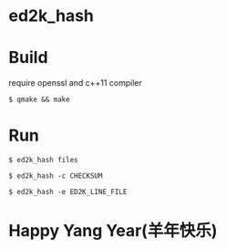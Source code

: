# ed2k_hash

Build
======
require openssl and c++11 compiler

`$ qmake && make`

Run
=====
`$ ed2k_hash files`

`$ ed2k_hash -c CHECKSUM`

`$ ed2k_hash -e ED2K_LINE_FILE`

Happy Yang Year(羊年快乐)
=======

